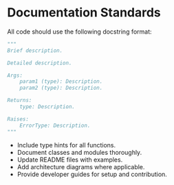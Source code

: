 
# Documentation Standards

All code should use the following docstring format:

```python
"""
Brief description.

Detailed description.

Args:
    param1 (type): Description.
    param2 (type): Description.

Returns:
    type: Description.

Raises:
    ErrorType: Description.
"""
```

- Include type hints for all functions.
- Document classes and modules thoroughly.
- Update README files with examples.
- Add architecture diagrams where applicable.
- Provide developer guides for setup and contribution.
